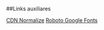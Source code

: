 ##Links auxiliares

[CDN Normalize](https://cdnjs.com/libraries/normalize)
[Roboto Google Fonts](https://fonts.google.com/specimen/Roboto?preview.size=64&preview.layout=row&query=Roboto)